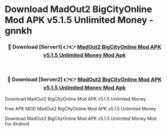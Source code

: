 # Download MadOut2 BigCityOnline Mod APK v5.1.5 Unlimited Money - gnnkh



<div align="center">
<h3>🔴 Download [Server1] 👉👉 <a href="https://momento.my/?title=MadOut2_BigCityOnline_Mod_APK_v5.1.5_Unlimited_Money">MadOut2 BigCityOnline Mod APK v5.1.5 Unlimited Money Mod Apk</a></h3><br>

<h3>🔴 Download [Server2] 👉👉 <a href="https://momento.my/?title=MadOut2_BigCityOnline_Mod_APK_v5.1.5_Unlimited_Money">MadOut2 BigCityOnline Mod APK v5.1.5 Unlimited Money Mod Apk</a></h3>
</div>



Download MadOut2 BigCityOnline Mod APK v5.1.5 Unlimited Money 

Free APK MOD MadOut2 BigCityOnline Mod APK v5.1.5 Unlimited Money 

Download MadOut2 BigCityOnline Mod APK v5.1.5 Unlimited Money Mod For Android
